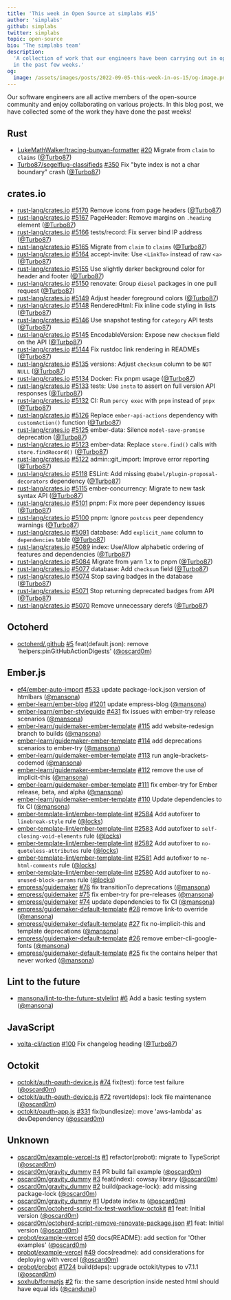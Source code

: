 ```yaml
---
title: 'This week in Open Source at simplabs #15'
author: 'simplabs'
github: simplabs
twitter: simplabs
topic: open-source
bio: 'The simplabs team'
description:
  'A collection of work that our engineers have been carrying out in open-source
  in the past few weeks.'
og:
  image: /assets/images/posts/2022-09-05-this-week-in-os-15/og-image.png
---
```


Our software engineers are all active members of the open-source community and
enjoy collaborating on various projects. In this blog post, we have collected
some of the work they have done the past weeks!

<!--break-->

## Rust

- [LukeMathWalker/tracing-bunyan-formatter]
  [#20](https://github.com/LukeMathWalker/tracing-bunyan-formatter/pull/20)
  Migrate from `claim` to `claims` ([@Turbo87])
- [Turbo87/segelflug-classifieds]
  [#350](https://github.com/Turbo87/segelflug-classifieds/pull/350) Fix "byte
  index is not a char boundary" crash ([@Turbo87])

## crates.io

- [rust-lang/crates.io]
  [#5170](https://github.com/rust-lang/crates.io/pull/5170) Remove icons from
  page headers ([@Turbo87])
- [rust-lang/crates.io]
  [#5167](https://github.com/rust-lang/crates.io/pull/5167) PageHeader: Remove
  margins on `.heading` element ([@Turbo87])
- [rust-lang/crates.io]
  [#5166](https://github.com/rust-lang/crates.io/pull/5166) tests/record: Fix
  server bind IP address ([@Turbo87])
- [rust-lang/crates.io]
  [#5165](https://github.com/rust-lang/crates.io/pull/5165) Migrate from `claim`
  to `claims` ([@Turbo87])
- [rust-lang/crates.io]
  [#5164](https://github.com/rust-lang/crates.io/pull/5164) accept-invite: Use
  `<LinkTo>` instead of raw `<a>` ([@Turbo87])
- [rust-lang/crates.io]
  [#5155](https://github.com/rust-lang/crates.io/pull/5155) Use slightly darker
  background color for header and footer ([@Turbo87])
- [rust-lang/crates.io]
  [#5150](https://github.com/rust-lang/crates.io/pull/5150) renovate: Group
  `diesel` packages in one pull request ([@Turbo87])
- [rust-lang/crates.io]
  [#5149](https://github.com/rust-lang/crates.io/pull/5149) Adjust header
  foreground colors ([@Turbo87])
- [rust-lang/crates.io]
  [#5148](https://github.com/rust-lang/crates.io/pull/5148) RenderedHtml: Fix
  inline code styling in lists ([@Turbo87])
- [rust-lang/crates.io]
  [#5146](https://github.com/rust-lang/crates.io/pull/5146) Use snapshot testing
  for `category` API tests ([@Turbo87])
- [rust-lang/crates.io]
  [#5145](https://github.com/rust-lang/crates.io/pull/5145) EncodableVersion:
  Expose new `checksum` field on the API ([@Turbo87])
- [rust-lang/crates.io]
  [#5144](https://github.com/rust-lang/crates.io/pull/5144) Fix rustdoc link
  rendering in READMEs ([@Turbo87])
- [rust-lang/crates.io]
  [#5135](https://github.com/rust-lang/crates.io/pull/5135) versions: Adjust
  `checksum` column to be `NOT NULL` ([@Turbo87])
- [rust-lang/crates.io]
  [#5134](https://github.com/rust-lang/crates.io/pull/5134) Docker: Fix pnpm
  usage ([@Turbo87])
- [rust-lang/crates.io]
  [#5133](https://github.com/rust-lang/crates.io/pull/5133) tests: Use `insta`
  to assert on full version API responses ([@Turbo87])
- [rust-lang/crates.io]
  [#5132](https://github.com/rust-lang/crates.io/pull/5132) CI: Run `percy exec`
  with `pnpm` instead of `pnpx` ([@Turbo87])
- [rust-lang/crates.io]
  [#5126](https://github.com/rust-lang/crates.io/pull/5126) Replace
  `ember-api-actions` dependency with `customAction()` function ([@Turbo87])
- [rust-lang/crates.io]
  [#5125](https://github.com/rust-lang/crates.io/pull/5125) ember-data: Silence
  `model-save-promise` deprecation ([@Turbo87])
- [rust-lang/crates.io]
  [#5123](https://github.com/rust-lang/crates.io/pull/5123) ember-data: Replace
  `store.find()` calls with `store.findRecord()` ([@Turbo87])
- [rust-lang/crates.io]
  [#5122](https://github.com/rust-lang/crates.io/pull/5122) admin::git_import:
  Improve error reporting ([@Turbo87])
- [rust-lang/crates.io]
  [#5118](https://github.com/rust-lang/crates.io/pull/5118) ESLint: Add missing
  `@babel/plugin-proposal-decorators` dependency ([@Turbo87])
- [rust-lang/crates.io]
  [#5115](https://github.com/rust-lang/crates.io/pull/5115) ember-concurrency:
  Migrate to new task syntax API ([@Turbo87])
- [rust-lang/crates.io]
  [#5101](https://github.com/rust-lang/crates.io/pull/5101) pnpm: Fix more peer
  dependency issues ([@Turbo87])
- [rust-lang/crates.io]
  [#5100](https://github.com/rust-lang/crates.io/pull/5100) pnpm: Ignore
  `postcss` peer dependency warnings ([@Turbo87])
- [rust-lang/crates.io]
  [#5091](https://github.com/rust-lang/crates.io/pull/5091) database: Add
  `explicit_name` column to `dependencies` table ([@Turbo87])
- [rust-lang/crates.io]
  [#5089](https://github.com/rust-lang/crates.io/pull/5089) index: Use/Allow
  alphabetic ordering of features and dependencies ([@Turbo87])
- [rust-lang/crates.io]
  [#5084](https://github.com/rust-lang/crates.io/pull/5084) Migrate from yarn
  1.x to pnpm ([@Turbo87])
- [rust-lang/crates.io]
  [#5077](https://github.com/rust-lang/crates.io/pull/5077) database: Add
  `checksum` field ([@Turbo87])
- [rust-lang/crates.io]
  [#5074](https://github.com/rust-lang/crates.io/pull/5074) Stop saving badges
  in the database ([@Turbo87])
- [rust-lang/crates.io]
  [#5071](https://github.com/rust-lang/crates.io/pull/5071) Stop returning
  deprecated badges from API ([@Turbo87])
- [rust-lang/crates.io]
  [#5070](https://github.com/rust-lang/crates.io/pull/5070) Remove unnecessary
  derefs ([@Turbo87])

## Octoherd

- [octoherd/.github] [#5](https://github.com/octoherd/.github/pull/5)
  feat(default.json): remove 'helpers:pinGitHubActionDigests' ([@oscard0m])

## Ember.js

- [ef4/ember-auto-import]
  [#533](https://github.com/ef4/ember-auto-import/pull/533) update
  package-lock.json version of htmlbars ([@mansona])
- [ember-learn/ember-blog]
  [#1201](https://github.com/ember-learn/ember-blog/pull/1201) update
  empress-blog ([@mansona])
- [ember-learn/ember-styleguide]
  [#431](https://github.com/ember-learn/ember-styleguide/pull/431) fix issues
  with ember-try release scenarios ([@mansona])
- [ember-learn/guidemaker-ember-template]
  [#115](https://github.com/ember-learn/guidemaker-ember-template/pull/115) add
  website-redesign branch to builds ([@mansona])
- [ember-learn/guidemaker-ember-template]
  [#114](https://github.com/ember-learn/guidemaker-ember-template/pull/114) add
  deprecations scenarios to ember-try ([@mansona])
- [ember-learn/guidemaker-ember-template]
  [#113](https://github.com/ember-learn/guidemaker-ember-template/pull/113) run
  angle-brackets-codemod ([@mansona])
- [ember-learn/guidemaker-ember-template]
  [#112](https://github.com/ember-learn/guidemaker-ember-template/pull/112)
  remove the use of implicit-this ([@mansona])
- [ember-learn/guidemaker-ember-template]
  [#111](https://github.com/ember-learn/guidemaker-ember-template/pull/111) fix
  ember-try for Ember release, beta, and alpha ([@mansona])
- [ember-learn/guidemaker-ember-template]
  [#110](https://github.com/ember-learn/guidemaker-ember-template/pull/110)
  Update dependencies to fix CI ([@mansona])
- [ember-template-lint/ember-template-lint]
  [#2584](https://github.com/ember-template-lint/ember-template-lint/pull/2584)
  Add autofixer to `linebreak-style` rule ([@locks])
- [ember-template-lint/ember-template-lint]
  [#2583](https://github.com/ember-template-lint/ember-template-lint/pull/2583)
  Add autofixer to `self-closing-void-elements` rule ([@locks])
- [ember-template-lint/ember-template-lint]
  [#2582](https://github.com/ember-template-lint/ember-template-lint/pull/2582)
  Add autofixer to `no-quoteless-attributes` rule ([@locks])
- [ember-template-lint/ember-template-lint]
  [#2581](https://github.com/ember-template-lint/ember-template-lint/pull/2581)
  Add autofixer to `no-html-comments` rule ([@locks])
- [ember-template-lint/ember-template-lint]
  [#2580](https://github.com/ember-template-lint/ember-template-lint/pull/2580)
  Add autofixer to `no-unused-block-params` rule ([@locks])
- [empress/guidemaker] [#76](https://github.com/empress/guidemaker/pull/76) fix
  transitionTo deprecations ([@mansona])
- [empress/guidemaker] [#75](https://github.com/empress/guidemaker/pull/75) fix
  ember-try for pre-releases ([@mansona])
- [empress/guidemaker] [#74](https://github.com/empress/guidemaker/pull/74)
  update dependencies to fix CI ([@mansona])
- [empress/guidemaker-default-template]
  [#28](https://github.com/empress/guidemaker-default-template/pull/28) remove
  link-to override ([@mansona])
- [empress/guidemaker-default-template]
  [#27](https://github.com/empress/guidemaker-default-template/pull/27) fix
  no-implicit-this and template deprecations ([@mansona])
- [empress/guidemaker-default-template]
  [#26](https://github.com/empress/guidemaker-default-template/pull/26) remove
  ember-cli-google-fonts ([@mansona])
- [empress/guidemaker-default-template]
  [#25](https://github.com/empress/guidemaker-default-template/pull/25) fix the
  contains helper that never worked ([@mansona])

## Lint to the future

- [mansona/lint-to-the-future-stylelint]
  [#6](https://github.com/mansona/lint-to-the-future-stylelint/pull/6) Add a
  basic testing system ([@mansona])

## JavaScript

- [volta-cli/action] [#100](https://github.com/volta-cli/action/pull/100) Fix
  changelog heading ([@Turbo87])

## Octokit

- [octokit/auth-oauth-device.js]
  [#74](https://github.com/octokit/auth-oauth-device.js/pull/74) fix(test):
  force test failure ([@oscard0m])
- [octokit/auth-oauth-device.js]
  [#72](https://github.com/octokit/auth-oauth-device.js/pull/72) revert(deps):
  lock file maintenance ([@oscard0m])
- [octokit/oauth-app.js]
  [#331](https://github.com/octokit/oauth-app.js/pull/331) fix(bundlesize): move
  'aws-lambda' as devDependency ([@oscard0m])

## Unknown

- [oscard0m/example-vercel-ts]
  [#1](https://github.com/oscard0m/example-vercel-ts/pull/1) refactor(probot):
  migrate to TypeScript ([@oscard0m])
- [oscard0m/gravity_dummy]
  [#4](https://github.com/oscard0m/gravity_dummy/pull/4) PR build fail example
  ([@oscard0m])
- [oscard0m/gravity_dummy]
  [#3](https://github.com/oscard0m/gravity_dummy/pull/3) feat(index): cowsay
  library ([@oscard0m])
- [oscard0m/gravity_dummy]
  [#2](https://github.com/oscard0m/gravity_dummy/pull/2) build(package-lock):
  add missing package-lock ([@oscard0m])
- [oscard0m/gravity_dummy]
  [#1](https://github.com/oscard0m/gravity_dummy/pull/1) Update index.ts
  ([@oscard0m])
- [oscard0m/octoherd-script-fix-test-workflow-octokit]
  [#1](https://github.com/oscard0m/octoherd-script-fix-test-workflow-octokit/pull/1)
  feat: Initial version ([@oscard0m])
- [oscard0m/octoherd-script-remove-renovate-package.json]
  [#1](https://github.com/oscard0m/octoherd-script-remove-renovate-package.json/pull/1)
  feat: Initial version ([@oscard0m])
- [probot/example-vercel]
  [#50](https://github.com/probot/example-vercel/pull/50) docs(README): add
  section for 'Other examples' ([@oscard0m])
- [probot/example-vercel]
  [#49](https://github.com/probot/example-vercel/pull/49) docs(readme): add
  considerations for deploying with vercel ([@oscard0m])
- [probot/probot] [#1724](https://github.com/probot/probot/pull/1724)
  build(deps): upgrade octokit/types to v7.1.1 ([@oscard0m])
- [soxhub/formatjs] [#2](https://github.com/soxhub/formatjs/pull/2) fix: the
  same description inside nested html should have equal ids ([@candunaj])


[@turbo87]: https://github.com/Turbo87
[@candunaj]: https://github.com/candunaj
[@locks]: https://github.com/locks
[@mansona]: https://github.com/mansona
[@oscard0m]: https://github.com/oscard0m
[lukemathwalker/tracing-bunyan-formatter]:
  https://github.com/LukeMathWalker/tracing-bunyan-formatter
[turbo87/segelflug-classifieds]:
  https://github.com/Turbo87/segelflug-classifieds
[ef4/ember-auto-import]: https://github.com/ef4/ember-auto-import
[ember-codemods/ember-angle-brackets-codemod]:
  https://github.com/ember-codemods/ember-angle-brackets-codemod
[ember-learn/ember-blog]: https://github.com/ember-learn/ember-blog
[ember-learn/ember-styleguide]: https://github.com/ember-learn/ember-styleguide
[ember-learn/guidemaker-ember-template]:
  https://github.com/ember-learn/guidemaker-ember-template
[ember-template-lint/ember-template-lint]:
  https://github.com/ember-template-lint/ember-template-lint
[empress/guidemaker-default-template]:
  https://github.com/empress/guidemaker-default-template
[empress/guidemaker]: https://github.com/empress/guidemaker
[mansona/lint-to-the-future-stylelint]:
  https://github.com/mansona/lint-to-the-future-stylelint
[octoherd/.github]: https://github.com/octoherd/.github
[octoherd/create-octoherd-script]:
  https://github.com/octoherd/create-octoherd-script
[octoherd/script-setup-renovate]:
  https://github.com/octoherd/script-setup-renovate
[octokit/auth-oauth-device.js]: https://github.com/octokit/auth-oauth-device.js
[octokit/oauth-app.js]: https://github.com/octokit/oauth-app.js
[oscard0m/example-vercel-ts]: https://github.com/oscard0m/example-vercel-ts
[oscard0m/gravity_dummy]: https://github.com/oscard0m/gravity_dummy
[oscard0m/octoherd-script-fix-test-workflow-octokit]:
  https://github.com/oscard0m/octoherd-script-fix-test-workflow-octokit
[oscard0m/octoherd-script-remove-renovate-package.json]:
  https://github.com/oscard0m/octoherd-script-remove-renovate-package.json
[probot/example-vercel]: https://github.com/probot/example-vercel
[probot/probot]: https://github.com/probot/probot
[rust-lang/crates.io]: https://github.com/rust-lang/crates.io
[soxhub/formatjs]: https://github.com/soxhub/formatjs
[volta-cli/action]: https://github.com/volta-cli/action
